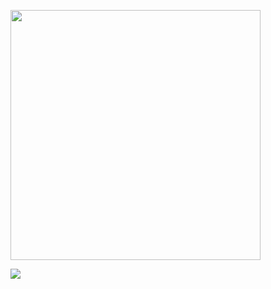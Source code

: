 
<!-- <br><br> -->

<!-- [![](https://raw.githubusercontent.com/jakeb1090/hr-sfo138-databases/master/server/spec/Screen%20Shot%202022-02-03%20at%209.13.41%20PM.jpg?token=GHSAT0AAAAAABLG2GK42IJAPDTI2Y2P5GUSYQF4VCA)](#) -->

<a href="#"><img src="https://raw.githubusercontent.com/jakeb1090/hr-sfo138-databases/master/server/spec/Screen%20Shot%202022-02-03%20at%209.13.41%20PM.jpg?token=GHSAT0AAAAAABLG2GK42IJAPDTI2Y2P5GUSYQF4VCA" width="400px" height="auto"></a>

[![](http://example.com/path/image)](#)

<!-- **Front-end**
&nbsp;&nbsp;&nbsp;&nbsp;&nbsp;&nbsp;
![React](https://img.shields.io/badge/react-%2320232a.svg?style=for-the-badge&logo=react&logoColor=%2361DAFB)![Styled Components](https://img.shields.io/badge/styled--components-DB7093?style=for-the-badge&logo=styled-components&logoColor=white)![TailwindCSS](https://img.shields.io/badge/tailwindcss-%2338B2AC.svg?style=for-the-badge&logo=tailwind-css&logoColor=white)

**Back-end**
&nbsp;&nbsp;&nbsp;&nbsp;&nbsp;&nbsp;![Express.js](https://img.shields.io/badge/express.js-%23404d59.svg?style=for-the-badge&logo=express&logoColor=%2361DAFB)![NodeJS](https://img.shields.io/badge/node.js-6DA55F?style=for-the-badge&logo=node.js&logoColor=white)![MySQL](https://img.shields.io/badge/mysql-%2300f.svg?style=for-the-badge&logo=mysql&logoColor=white)&nbsp;&nbsp;&nbsp;&nbsp;&nbsp;&nbsp;![Postgres](https://img.shields.io/badge/postgres-%23316192.svg?style=for-the-badge&logo=postgresql&logoColor=white)![AWS](https://img.shields.io/badge/AWS-%23FF9900.svg?style=for-the-badge&logo=amazon-aws&logoColor=white)![Nginx](https://img.shields.io/badge/nginx-%23009639.svg?style=for-the-badge&logo=nginx&logoColor=white)

**Dev tools**
&nbsp;&nbsp;&nbsp;&nbsp;&nbsp;&nbsp;
![Jest](https://img.shields.io/badge/-jest-%23C21325?style=for-the-badge&logo=jest&logoColor=white)![Mocha](https://img.shields.io/badge/-mocha-%238D6748?style=for-the-badge&logo=mocha&logoColor=white)![Webpack](https://img.shields.io/badge/webpack-%238DD6F9.svg?style=for-the-badge&logo=webpack&logoColor=black)



 -->
